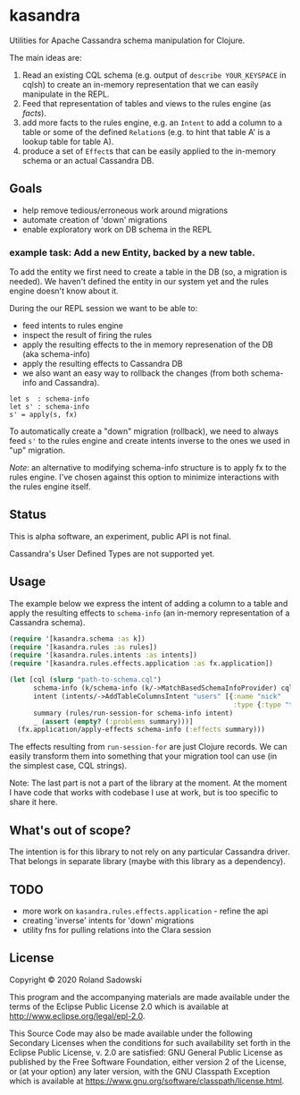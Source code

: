 # kasandra

Utilities for Apache Cassandra schema manipulation for Clojure.

The main ideas are:

1. Read an existing CQL schema (e.g. output of `describe YOUR_KEYSPACE` in cqlsh) to create an in-memory representation that we can easily manipulate in the REPL.
2. Feed that representation of tables and views to the rules engine (as *facts*).
2. add more facts to the rules engine, e.g. an `Intent` to add a column to a table or some of the defined `Relation`s (e.g. to hint that table A' is a lookup table for table A).
4. produce a set of `Effect`s that can be easily applied to the in-memory schema or an actual Cassandra DB.

## Goals

- help remove tedious/erroneous work around migrations
- automate creation of 'down' migrations
- enable exploratory work on DB schema in the REPL

### example task: Add a new Entity, backed by a new table.

To add the entity we first need to create a table in the DB (so, a migration is needed). We haven't defined the entity in our system yet and the rules engine doesn't know about it.

During the our REPL session we want to be able to:
- feed intents to rules engine
- inspect the result of firing the rules
- apply the resulting effects to the in memory represenation of the DB (aka schema-info)
- apply the resulting effects to Cassandra DB
- we also want an easy way to rollback the changes (from both schema-info and Cassandra).

```
let s  : schema-info
let s' : schema-info
s' = apply(s, fx)
```

To automatically create a "down" migration (rollback), we need to always feed `s'` to the rules engine and create intents inverse to the ones we used in "up" migration.

*Note*: an alternative to modifying schema-info structure is to apply fx to the rules engine. I've chosen against this option to minimize interactions with the rules engine itself.

## Status

This is alpha software, an experiment, public API is not final.

Cassandra's User Defined Types are not supported yet.

## Usage

The example below we express the intent of adding a column to a table and apply the resulting effects to `schema-info` (an in-memory representation of a Cassandra schema). 

```clj
(require '[kasandra.schema :as k])
(require '[kasandra.rules :as rules])
(require '[kasandra.rules.intents :as intents])
(require '[kasandra.rules.effects.application :as fx.application])

(let [cql (slurp "path-to-schema.cql")
      schema-info (k/schema-info (k/->MatchBasedSchemaInfoProvider) cql)
      intent (intents/->AddTableColumnsIntent "users" [{:name "nick"
                                                        :type {:type "text"}}])
      summary (rules/run-session-for schema-info intent)
      _ (assert (empty? (:problems summary)))]
  (fx.application/apply-effects schema-info (:effects summary)))
```

The effects resulting from `run-session-for` are just Clojure records. We can easily transform them into something that your migration tool can use (in the simplest case, CQL strings).

Note: The last part is not a part of the library at the moment. At the moment I have code that works with codebase I use at work, but is too specific to share it here.

## What's out of scope?

The intention is for this library to not rely on any particular Cassandra driver. That belongs in separate library (maybe with this library as a dependency).

## TODO

- more work on `kasandra.rules.effects.application` - refine the api
- creating 'inverse' intents for 'down' migrations
- utility fns for pulling relations into the Clara session

## License

Copyright © 2020 Roland Sadowski

This program and the accompanying materials are made available under the
terms of the Eclipse Public License 2.0 which is available at
http://www.eclipse.org/legal/epl-2.0.

This Source Code may also be made available under the following Secondary
Licenses when the conditions for such availability set forth in the Eclipse
Public License, v. 2.0 are satisfied: GNU General Public License as published by
the Free Software Foundation, either version 2 of the License, or (at your
option) any later version, with the GNU Classpath Exception which is available
at https://www.gnu.org/software/classpath/license.html.
